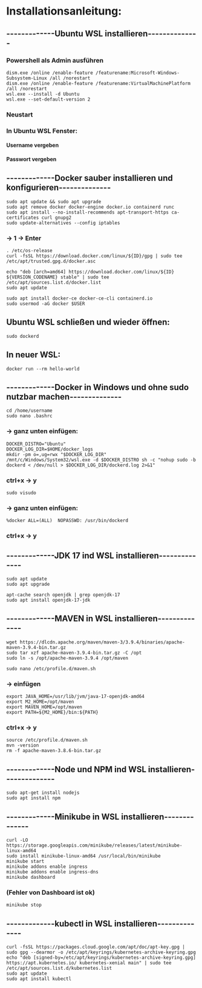 # Installationsanleitung:

## -------------Ubuntu WSL installieren--------------

### Powershell als Admin ausführen
```
dism.exe /online /enable-feature /featurename:Microsoft-Windows-Subsystem-Linux /all /norestart
dism.exe /online /enable-feature /featurename:VirtualMachinePlatform /all /norestart
wsl.exe --install -d Ubuntu
wsl.exe --set-default-version 2
```

### Neustart

### In Ubuntu WSL Fenster:

#### Username vergeben
#### Passwort vergeben

## -------------Docker sauber installieren und konfigurieren--------------

```
sudo apt update && sudo apt upgrade
sudo apt remove docker docker-engine docker.io containerd runc
sudo apt install --no-install-recommends apt-transport-https ca-certificates curl gnupg2
sudo update-alternatives --config iptables
```

### -> 1 -> Enter
```
. /etc/os-release
curl -fsSL https://download.docker.com/linux/${ID}/gpg | sudo tee /etc/apt/trusted.gpg.d/docker.asc
```

```
echo "deb [arch=amd64] https://download.docker.com/linux/${ID} ${VERSION_CODENAME} stable" | sudo tee /etc/apt/sources.list.d/docker.list
sudo apt update
```

```
sudo apt install docker-ce docker-ce-cli containerd.io
sudo usermod -aG docker $USER
```

## Ubuntu WSL schließen und wieder öffnen:
```
sudo dockerd
```

## In neuer WSL:

```
docker run --rm hello-world
```

## -------------Docker in Windows und ohne sudo nutzbar machen--------------

```
cd /home/username
sudo nano .bashrc
```
### -> ganz unten einfügen:

```
DOCKER_DISTRO="Ubuntu"
DOCKER_LOG_DIR=$HOME/docker_logs
mkdir -pm o=,ug=rwx "$DOCKER_LOG_DIR"
/mnt/c/Windows/System32/wsl.exe -d $DOCKER_DISTRO sh -c "nohup sudo -b dockerd < /dev/null > $DOCKER_LOG_DIR/dockerd.log 2>&1"
```

### ctrl+x -> y

```
sudo visudo
```
### -> ganz unten einfügen:

```
%docker ALL=(ALL)  NOPASSWD: /usr/bin/dockerd
```

### ctrl+x -> y

## -------------JDK 17 ind WSL installieren--------------

```
sudo apt update
sudo apt upgrade
```

```
apt-cache search openjdk | grep openjdk-17
sudo apt install openjdk-17-jdk
```


## -------------MAVEN in WSL installieren--------------

```
wget https://dlcdn.apache.org/maven/maven-3/3.9.4/binaries/apache-maven-3.9.4-bin.tar.gz
sudo tar xzf apache-maven-3.9.4-bin.tar.gz -C /opt
sudo ln -s /opt/apache-maven-3.9.4 /opt/maven
```

```
sudo nano /etc/profile.d/maven.sh
```

### -> einfügen

```
export JAVA_HOME=/usr/lib/jvm/java-17-openjdk-amd64
export M2_HOME=/opt/maven
export MAVEN_HOME=/opt/maven
export PATH=${M2_HOME}/bin:${PATH}
```

### ctrl+x -> y

```
source /etc/profile.d/maven.sh
mvn -version
rm -f apache-maven-3.8.6-bin.tar.gz
``` 

## -------------Node und NPM ind WSL installieren--------------

```
sudo apt-get install nodejs
sudo apt install npm
```

## -------------Minikube in WSL installieren--------------

```
curl -LO https://storage.googleapis.com/minikube/releases/latest/minikube-linux-amd64
sudo install minikube-linux-amd64 /usr/local/bin/minikube
minikube start
minikube addons enable ingress
minikube addons enable ingress-dns
minikube dashboard
```

### (Fehler von Dashboard ist ok)

```
minikube stop
```

## -------------kubectl in WSL installieren--------------

```
curl -fsSL https://packages.cloud.google.com/apt/doc/apt-key.gpg | sudo gpg --dearmor -o /etc/apt/keyrings/kubernetes-archive-keyring.gpg
echo "deb [signed-by=/etc/apt/keyrings/kubernetes-archive-keyring.gpg] https://apt.kubernetes.io/ kubernetes-xenial main" | sudo tee /etc/apt/sources.list.d/kubernetes.list
sudo apt update
sudo apt install kubectl
```


